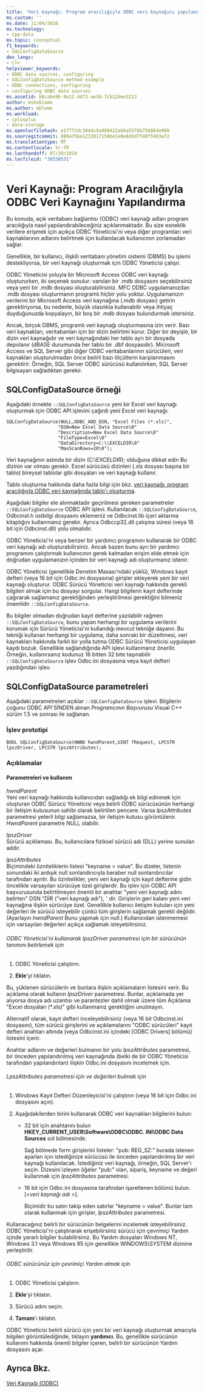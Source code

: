 ```yaml
---
title: 'Veri kaynağı: Program aracılığıyla ODBC veri kaynağını yapılandırma | Microsoft Docs'
ms.custom: ''
ms.date: 11/04/2016
ms.technology:
- cpp-data
ms.topic: conceptual
f1_keywords:
- SQLConfigDataSource
dev_langs:
- C++
helpviewer_keywords:
- ODBC data sources, configuring
- SQLConfigDataSource method example
- ODBC connections, configuring
- configuring ODBC data sources
ms.assetid: b8cabe9b-9e12-4d73-ae36-7cb12dee3213
author: mikeblome
ms.author: mblome
ms.workload:
- cplusplus
- data-storage
ms.openlocfilehash: e177f2dc3844c9a480422abba55f6b75686de988
ms.sourcegitcommit: 889a75be1232817150be1e0e8d4d7f48f5993af2
ms.translationtype: MT
ms.contentlocale: tr-TR
ms.lasthandoff: 07/30/2018
ms.locfileid: "39338531"
---
```

# <a name="data-source-programmatically-configuring-an-odbc-data-source"></a>Veri Kaynağı: Program Aracılığıyla ODBC Veri Kaynağını Yapılandırma
Bu konuda, açık veritabanı bağlantısı (ODBC) veri kaynağı adları program aracılığıyla nasıl yapılandırabileceğiniz açıklanmaktadır. Bu size esneklik verilere erişmek için açıkça ODBC Yöneticisi'ni veya diğer programları veri kaynaklarının adlarını belirtmek için kullanılacak kullanıcının zorlamadan sağlar.  
  
 Genellikle, bir kullanıcı, ilişkili veritabanı yönetim sistemi (DBMS) bu işlemi destekliyorsa, bir veri kaynağı oluşturmak için ODBC Yöneticisi çalışır.  
  
 ODBC Yöneticisi yoluyla bir Microsoft Access ODBC veri kaynağı oluştururken, iki seçenek sunulur: varolan bir .mdb dosyasını seçebilirsiniz veya yeni bir .mdb dosyası oluşturabilirsiniz. MFC ODBC uygulamanızdan .mdb dosyası oluşturmanın programlı hiçbir yolu yoktur. Uygulamanızın verilerini bir Microsoft Access veri kaynağına (.mdb dosyası) getirin gerektiriyorsa, bu nedenle, büyük olasılıkla kullanabilir veya ihtiyaç duyduğunuzda kopyalayın, bir boş bir .mdb dosyası bulundurmak istersiniz.  
  
 Ancak, birçok DBMS, programlı veri kaynağı oluşturmasına izin verir. Bazı veri kaynakları, veritabanları için bir dizin belirtimi korur. Diğer bir deyişle, bir dizin veri kaynağıdır ve veri kaynağındaki her tablo ayrı bir dosyada depolanır (dBASE durumunda her tablo bir .dbf dosyasıdır). Microsoft Access ve SQL Server gibi diğer ODBC veritabanlarının sürücüleri, veri kaynakları oluşturulmadan önce belirli bazı ölçütlerin karşılanmasını gerektirir. Örneğin, SQL Server ODBC sürücüsü kullanılırken, SQL Server bilgisayarı sağladıktan gerekir.  
  
##  <a name="_core_sqlconfigdatasource_example"></a> SQLConfigDataSource örneği  
 Aşağıdaki örnekte `::SQLConfigDataSource` yeni bir Excel veri kaynağı oluşturmak için ODBC API işlevini çağırdı yeni Excel veri kaynağı:  
  
```  
SQLConfigDataSource(NULL,ODBC_ADD_DSN, "Excel Files (*.xls)",   
                   "DSN=New Excel Data Source\0"   
                   "Description=New Excel Data Source\0"   
                   "FileType=Excel\0"   
                   "DataDirectory=C:\\EXCELDIR\0"   
                   "MaxScanRows=20\0");  
```  
  
 Veri kaynağının aslında bir dizin (C:\EXCELDIR); olduğuna dikkat edin Bu dizinin var olması gerekir. Excel sürücüsü dizinleri (.xls dosyası başına bir tablo) bireysel tablolar gibi dosyaları ve veri kaynağı kullanır.  
  
 Tablo oluşturma hakkında daha fazla bilgi için bkz. [veri kaynağı: program aracılığıyla ODBC veri kaynağında tablo'ı oluşturma](../../data/odbc/data-source-programmatically-creating-a-table-in-an-odbc-data-source.md).  
  
 Aşağıdaki bilgiler ele alınmaktadır geçirilmesi gereken parametreler `::SQLConfigDataSource` ODBC API işlevi. Kullanılacak `::SQLConfigDataSource`, Odbcinst.h üstbilgi dosyasını eklemeniz ve Odbcinst.lib içeri aktarma kitaplığını kullanmanız gerekir. Ayrıca Odbccp32.dll çalışma süresi (veya 16 bit için Odbcinst.dll) yolu olmalıdır.  
  
 ODBC Yöneticisi'ni veya benzer bir yardımcı programını kullanarak bir ODBC veri kaynağı adı oluşturabilirsiniz. Ancak bazen bunu ayrı bir yardımcı programını çalıştırmak kullanıcının gerek kalmadan erişim elde etmek için doğrudan uygulamanızın içinden bir veri kaynağı adı oluşturmanız istenir.  
  
 ODBC Yöneticisi (genellikle Denetim Masası'ndaki yüklü), Windows kayıt defteri (veya 16 bit için Odbc.ini dosyasına) girişler ekleyerek yeni bir veri kaynağı oluşturur. ODBC Sürücü Yöneticisi veri kaynağı hakkında gerekli bilgileri almak için bu dosyayı sorgular. Hangi bilgilerin kayıt defterinde çağırarak sağlamanız gerektiğinden yerleştirilmesi gerektiğini bilmeniz önemlidir `::SQLConfigDataSource`.  
  
 Bu bilgiler olmadan doğrudan kayıt defterine yazılabilir rağmen `::SQLConfigDataSource`, bunu yapan herhangi bir uygulama verilerini korumak için Sürücü Yöneticisi'ni kullandığı mevcut tekniğe dayanır. Bu tekniği kullanan herhangi bir uygulama, daha sonraki bir düzeltmesi, veri kaynakları hakkında farklı bir yolla tutma ODBC Sürücü Yöneticisi uygulayan kaydı bozuk. Genellikle sağlandığında API işlevi kullanmanız önerilir. Örneğin, kullanırsanız kodunuz 16 bitten 32 bite taşınabilir `::SQLConfigDataSource` işlev Odbc.ini dosyasına veya kayıt defteri yazdığından işlev.  
  
##  <a name="_core_sqlconfigdatasource_parameters"></a> SQLConfigDataSource parametreleri  
 Aşağıdaki parametreleri açıklar `::SQLConfigDataSource` işlevi. Bilgilerin çoğunu ODBC API'SİNDEN alınan *Programcının Başvurusu* Visual C++ sürüm 1.5 ve sonrası ile sağlanan.  
  
###  <a name="_core_function_prototype"></a> İşlev prototipi  
  
```  
BOOL SQLConfigDataSource(HWND hwndParent,UINT fRequest, LPCSTR lpszDriver, LPCSTR lpszAttributes);  
```  
  
### <a name="remarks"></a>Açıklamalar  
  
####  <a name="_core_parameters_and_usage"></a> Parametreleri ve kullanım  
 *hwndParent*  
 Yeni veri kaynağı hakkında kullanıcıdan sağladığı ek bilgi edinmek için oluşturan ODBC Sürücü Yöneticisi veya belirli ODBC sürücüsünün herhangi bir iletişim kutusunun sahibi olarak belirtilen pencere. Varsa *lpszAttributes* parametresi yeterli bilgi sağlamazsa, bir iletişim kutusu görüntülenir. *HwndParent* parametre NULL olabilir.  
  
 *IpszDriver*  
 Sürücü açıklaması. Bu, kullanıcılara fiziksel sürücü adı (DLL) yerine sunulan addır.  
  
 *lpszAttributes*  
 Biçimindeki özniteliklerin listesi "keyname = value". Bu dizeler, listenin sonundaki iki ardışık null sonlandırıcıyla beraber null sonlandırıcılar tarafından ayrılır. Bu öznitelikler, yeni veri kaynağı için kayıt defterine gidin öncelikle varsayılan sürücüye özel girişlerdir. Bu işlev için ODBC API başvurusunda belirtilmeyen önemli bir anahtar "yeni veri kaynağı adını belirten" DSN "DİR ("veri kaynağı adı"), ' dir. Girişlerin geri kalanı yeni veri kaynağına ilişkin sürücüye özel. Genellikle kullanıcı iletişim kutuları için yeni değerleri ile sürücü isteyebilir çünkü tüm girişlerin sağlamak gerekli değildir. (Ayarlayın *hwndParent* Bunu yapmak için null.) Kullanıcıdan istenmemesi için varsayılan değerleri açıkça sağlamak isteyebilirsiniz.  
  
###### <a name="to-determine-the-description-of-a-driver-for-the-lpszdriver-parameter-using-odbc-administrator"></a>ODBC Yöneticisi'ni kullanarak IpszDriver parametresi için bir sürücünün tanımını belirlemek için  
  
1.  ODBC Yöneticisi çalıştırın.  
  
2.  **Ekle**'yi tıklatın.  
  
 Bu, yüklenen sürücülerin ve bunlara ilişkin açıklamaların listesini verir. Bu açıklama olarak kullanın *IpszDriver* parametresi. Bunlar, açıklamada yer alıyorsa dosya adı uzantısı ve parantezler dahil olmak üzere tüm Açıklama "Excel dosyaları (*.xls)" gibi kullanmanız gerektiğini unutmayın.  
  
 Alternatif olarak, kayıt defteri inceleyebilirsiniz (veya 16 bit Odbcinst.ini dosyasını), tüm sürücü girişlerini ve açıklamalarını "ODBC sürücüleri" kayıt defteri anahtarı altında (veya Odbcinst.ini içindeki [ODBC Drivers] bölümü) listesini içerir.  
  
 Anahtar adlarını ve değerleri bulmanın bir yolu *lpszAttributes* parametresi, bir önceden yapılandırılmış veri kaynağında (belki de bir ODBC Yöneticisi tarafından yapılandırılan) ilişkin Odbc.ini dosyasını incelemek için.  
  
###### <a name="to-find-keynames-and-values-for-the-lpszattributes-parameter"></a>LpszAttributes parametresi için ve değerleri bulmak için  
  
1.  Windows Kayıt Defteri Düzenleyicisi'ni çalıştırın (veya 16 bit için Odbc.ini dosyasını açın).  
  
2.  Aşağıdakilerden birini kullanarak ODBC veri kaynakları bilgilerini bulun:  
  
    -   32 bit için anahtarını bulun **HKEY_CURRENT_USER\Software\ODBC\ODBC. INI\ODBC Data Sources** sol bölmesinde.  
  
         Sağ bölmede form girişlerini listeler: "pub: REG_SZ:*<data source name>*" burada *<data source name>* istenen ayarları için istediğinize sürücüsü ile önceden yapılandırılmış bir veri kaynağı kullanılacak. İstediğiniz veri kaynağı, örneğin, SQL Server'ı seçin. Dizesini izleyen öğeler "pub:" olan, sipariş, keyname ve değeri kullanmak için *lpszAttributes* parametresi.  
  
    -   16 bit için Odbc.ini dosyasına tarafından işaretlenen bölümü bulun. [*\<veri kaynağı adı >*].  
  
         Biçimidir bu satırı takip eden satırlar "keyname = value". Bunlar tam olarak kullanmak için girişler, *lpszAttributes* parametresi.  
  
 Kullanacağınız belirli bir sürücünün belgelerini incelemek isteyebilirsiniz. ODBC Yöneticisi'ni çalıştırarak erişebilirsiniz sürücü için çevrimiçi Yardım içinde yararlı bilgiler bulabilirsiniz. Bu Yardım dosyaları Windows NT, Windows 3.1 veya Windows 95 için genellikle WINDOWS\SYSTEM dizinine yerleştirilir.  
  
###### <a name="to-obtain-online-help-for-your-odbc-driver"></a>ODBC sürücünüz için çevrimiçi Yardım almak için  
  
1.  ODBC Yöneticisi çalıştırın.  
  
2.  **Ekle**'yi tıklatın.  
  
3.  Sürücü adını seçin.  
  
4.  **Tamam**'ı tıklatın.  
  
 ODBC Yöneticisi belirli sürücü için yeni bir veri kaynağı oluşturmak amacıyla bilgileri görüntülediğinde, tıklayın **yardımcı**. Bu, genellikle sürücünün kullanımı hakkında önemli bilgiler içeren, belirli bir sürücünün Yardım dosyasını açar.  
  
## <a name="see-also"></a>Ayrıca Bkz.  
 [Veri Kaynağı (ODBC)](../../data/odbc/data-source-odbc.md)